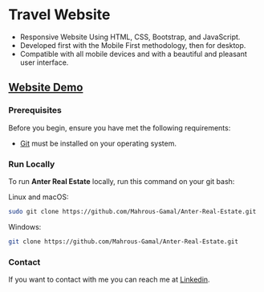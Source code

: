# Travel Website
- Responsive Website Using HTML, CSS, Bootstrap, and JavaScript.
- Developed first with the Mobile First methodology, then for desktop.
- Compatible with all mobile devices and with a beautiful and pleasant user interface.

## [Website Demo]()


### Prerequisites

Before you begin, ensure you have met the following requirements:

* [Git](https://git-scm.com/downloads "Download Git") must be installed on your operating system.

### Run Locally

To run **Anter Real Estate** locally, run this command on your git bash:

Linux and macOS:

```bash
sudo git clone https://github.com/Mahrous-Gamal/Anter-Real-Estate.git
```

Windows:

```bash
git clone https://github.com/Mahrous-Gamal/Anter-Real-Estate.git
```

### Contact

If you want to contact with me you can reach me at [Linkedin](https://www.linkedin.com/in/mahrous-gamal-044693218/).
